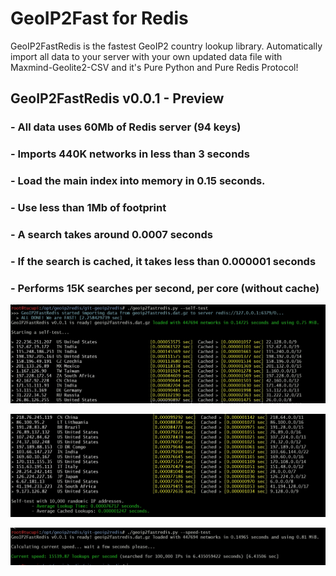 # GeoIP2Fast for Redis

GeoIP2FastRedis is the fastest GeoIP2 country lookup library. Automatically import all data to your server with your own updated data file with Maxmind-Geolite2-CSV and it's Pure Python and Pure Redis Protocol!


## GeoIP2FastRedis v0.0.1 - Preview

### - All data uses 60Mb of Redis server (94 keys)
### - Imports 440K networks in less than 3 seconds
### - Load the main index into memory in 0.15 seconds.
### - Use less than 1Mb of footprint
### - A search takes around 0.0007 seconds
### - If the search is cached, it takes less than 0.000001 seconds
### - Performs 15K searches per second, per core (without cache)

![](https://github.com/rabuchaim/geoip2redis/blob/main/images/redis_import.jpg)


![](https://github.com/rabuchaim/geoip2redis/blob/main/images/geoip2redis_test.jpg)


![](https://github.com/rabuchaim/geoip2redis/blob/main/images/geoip2redis_speedtest.jpg)